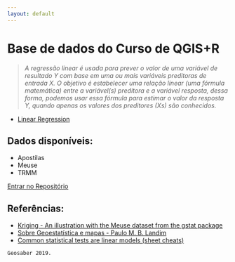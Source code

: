 ```yaml
---
layout: default
---
```

# Base de dados do Curso de QGIS+R
>*A regressão linear é usada para prever o valor de uma variável de resultado Y com base em uma ou mais variáveis preditoras de entrada X. O objetivo é estabelecer uma relação linear (uma fórmula matemática) entre a variável(s) preditora e a variável resposta, dessa forma, podemos usar essa fórmula para estimar o valor da resposta Y, quando apenas os valores dos preditores (Xs) são conhecidos.*
- [Linear Regression](http://r-statistics.co/Linear-Regression.html)

## Dados disponíveis:
* Apostilas
* Meuse
* TRMM

[Entrar no Repositório](https://github.com/geosaber/dados)

## Referências:
- [Kriging - An illustration with the Meuse dataset from the gstat package](http://www.rpubs.com/liem/63374)
- [Sobre Geoestatística e mapas - Paulo M. B. Landim](http://www.ige.unicamp.br/terraedidatica/v2/pdf-v2/t_didatica_2006_v02n01_p019-033_landim.pdf)
- [Common statistical tests are linear models (sheet cheats)](https://lindeloev.github.io/tests-as-linear)

```
Geosaber 2019.
```
